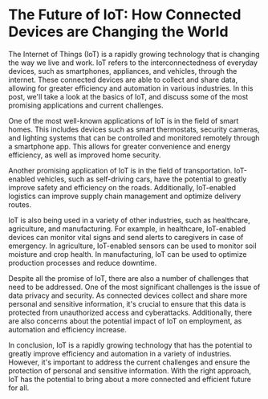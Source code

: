 # The Future of IoT: How Connected Devices are Changing the World

The Internet of Things (IoT) is a rapidly growing technology that is changing the way we live and work. IoT refers to the interconnectedness of everyday devices, such as smartphones, appliances, and vehicles, through the internet. These connected devices are able to collect and share data, allowing for greater efficiency and automation in various industries. In this post, we'll take a look at the basics of IoT, and discuss some of the most promising applications and current challenges.

One of the most well-known applications of IoT is in the field of smart homes. This includes devices such as smart thermostats, security cameras, and lighting systems that can be controlled and monitored remotely through a smartphone app. This allows for greater convenience and energy efficiency, as well as improved home security.

Another promising application of IoT is in the field of transportation. IoT-enabled vehicles, such as self-driving cars, have the potential to greatly improve safety and efficiency on the roads. Additionally, IoT-enabled logistics can improve supply chain management and optimize delivery routes.

IoT is also being used in a variety of other industries, such as healthcare, agriculture, and manufacturing. For example, in healthcare, IoT-enabled devices can monitor vital signs and send alerts to caregivers in case of emergency. In agriculture, IoT-enabled sensors can be used to monitor soil moisture and crop health. In manufacturing, IoT can be used to optimize production processes and reduce downtime.

Despite all the promise of IoT, there are also a number of challenges that need to be addressed. One of the most significant challenges is the issue of data privacy and security. As connected devices collect and share more personal and sensitive information, it's crucial to ensure that this data is protected from unauthorized access and cyberattacks. Additionally, there are also concerns about the potential impact of IoT on employment, as automation and efficiency increase.

In conclusion, IoT is a rapidly growing technology that has the potential to greatly improve efficiency and automation in a variety of industries. However, it's important to address the current challenges and ensure the protection of personal and sensitive information. With the right approach, IoT has the potential to bring about a more connected and efficient future for all.

